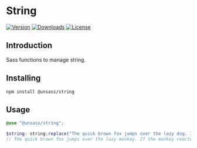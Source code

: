 # String

[![Version](https://flat.badgen.net/npm/v/@unsass/string)](https://www.npmjs.com/package/@unsass/string)
[![Downloads](https://flat.badgen.net/npm/dt/@unsass/string)](https://www.npmjs.com/package/@unsass/string)
[![License](https://flat.badgen.net/npm/license/@unsass/string)](https://www.npmjs.com/package/@unsass/string)

## Introduction

Sass functions to manage string.

## Installing

```shell
npm install @unsass/string
```

## Usage

```scss
@use "@unsass/string";

$string: string.replace("The quick brown fox jumps over the lazy dog. If the dog reacted, was it really lazy?", "dog", "monkey");
// The quick brown fox jumps over the lazy monkey. If the monkey reacted, was it really lazy?
```
